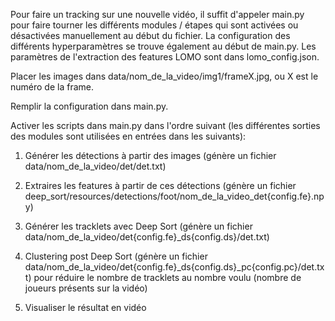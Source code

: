 Pour faire un tracking sur une nouvelle vidéo, il suffit d'appeler main.py pour faire tourner les différents modules / étapes qui sont activées ou désactivées manuellement au début du fichier. La configuration des différents hyperparamètres se trouve également au début de main.py. Les paramètres de l'extraction des features LOMO sont dans lomo_config.json.

Placer les images dans data/nom_de_la_video/img1/frameX.jpg, ou X est le numéro de la frame.

Remplir la configuration dans main.py.

Activer les scripts dans main.py dans l'ordre suivant (les différentes sorties des modules sont utilisées en entrées dans les suivants):


1. Générer les détections à partir des images (génère un fichier data/nom_de_la_video/det/det.txt)


2. Extraires les features à partir de ces détections (génère un fichier deep_sort/resources/detections/foot/nom_de_la_video_det{config.fe}.npy)



3. Générer les tracklets avec Deep Sort (génère un fichier data/nom_de_la_video/det{config.fe}_ds{config.ds}/det.txt)
    
4. Clustering post Deep Sort (génère un fichier data/nom_de_la_video/det{config.fe}_ds{config.ds}_pc{config.pc}/det.txt) pour réduire le nombre de tracklets au nombre voulu (nombre de joueurs présents sur la vidéo)

4. Visualiser le résultat en vidéo
